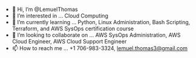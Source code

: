 - 👋 Hi, I’m @LemuelThomas
- 👀 I’m interested in ... Cloud Computing
- 🌱 I’m currently learning ... Python, Linux Administration, Bash Scripting, Terraform, and AWS SysOps certification course
- 💞️ I’m looking to collaborate on ... AWS SysOps Administration, AWS Cloud Engineer, AWS Cloud Support Engineer
- 📫 How to reach me ... +1 706-983-3324, lemuel.thomas3@gmail.com

<!---
LemuelThomas/LemuelThomas is a ✨ special ✨ repository because its `README.md` (this file) appears on your GitHub profile.
You can click the Preview link to take a look at your changes.
--->
